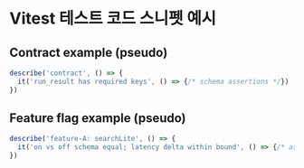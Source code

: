# Vitest 테스트 코드 스니펫 예시

## Contract example (pseudo)
```typescript
describe('contract', () => {
  it('run_result has required keys', () => {/* schema assertions */})
})
```

## Feature flag example (pseudo)
```typescript
describe('feature-A: searchLite', () => {
  it('on vs off schema equal; latency delta within bound', () => {/* assertions */})
})
```